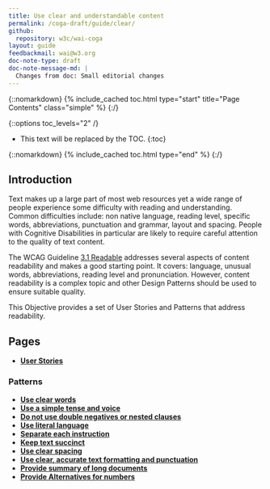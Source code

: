 ```yaml
---
title: Use clear and understandable content
permalink: /coga-draft/guide/clear/
github:
  repository: w3c/wai-coga
layout: guide
feedbackmail: wai@w3.org
doc-note-type: draft
doc-note-message-md: |
  Changes from doc: Small editorial changes
---
```


{::nomarkdown}
{% include_cached toc.html type="start" title="Page Contents" class="simple" %}
{:/}

{::options toc_levels="2" /}

- This text will be replaced by the TOC.
  {:toc}

{::nomarkdown}
{% include_cached toc.html type="end" %}
{:/}

## Introduction

Text makes up a large part of most web resources yet a wide range of people experience some difficulty with reading and understanding. Common difficulties include: non native language, reading level, specific words, abbreviations, punctuation and grammar, layout and spacing. People with Cognitive Disabilities in particular are likely to require careful attention to the quality of text content.

The WCAG Guideline [3.1 Readable](https://www.w3.org/WAI/WCAG21/quickref/#readable) addresses several aspects of content readability and makes a good starting point. It covers: language, unusual words, abbreviations, reading level and pronunciation. However, content readability is a complex topic and other Design Patterns should be used to ensure suitable quality.

This Objective provides a set of User Stories and Patterns that address readability.

## Pages

- **[User Stories](./stories)**

### Patterns

- **[Use clear words](./clear-words)**
- **[Use a simple tense and voice](./simple-language)**
- **[Do not use double negatives or nested clauses](./not-complex)**
- **[Use literal language](./literal-language)**
- **[Separate each instruction](./separate-instructions)**
- **[Keep text succinct](./succinct-text)**
- **[Use clear spacing](./clear-spacing)**
- **[Use clear, accurate text formatting and punctuation](./clean-typography)**
- **[Provide summary of long documents](./summary-text)**
- **[Provide Alternatives for numbers](./numeric-alternatives)**
